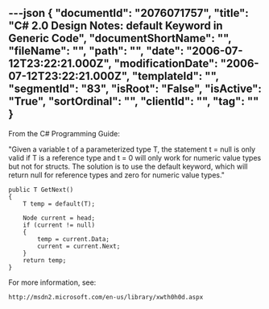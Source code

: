---json
{
  "documentId": "2076071757",
  "title": "C# 2.0 Design Notes: default Keyword in Generic Code",
  "documentShortName": "",
  "fileName": "",
  "path": "",
  "date": "2006-07-12T23:22:21.000Z",
  "modificationDate": "2006-07-12T23:22:21.000Z",
  "templateId": "",
  "segmentId": "83",
  "isRoot": "False",
  "isActive": "True",
  "sortOrdinal": "",
  "clientId": "",
  "tag": ""
}
---

From the C# Programming Guide:

&quot;Given a variable t of a parameterized type T, the statement t = null is only valid if T is a reference type and t = 0 will only work for numeric value types but not for structs. The solution is to use the default keyword, which will return null for reference types and zero for numeric value types.&quot;

    public T GetNext()
    {
        T temp = default(T);

        Node current = head;
        if (current != null)
        {
            temp = current.Data;
            current = current.Next;
        }
        return temp;
    }

For more information, see:

    http://msdn2.microsoft.com/en-us/library/xwth0h0d.aspx
